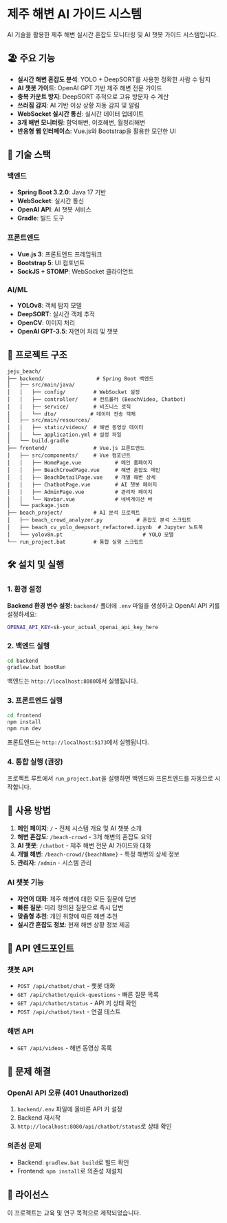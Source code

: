 # 제주 해변 AI 가이드 시스템

AI 기술을 활용한 제주 해변 실시간 혼잡도 모니터링 및 AI 챗봇 가이드 시스템입니다.

## 🏖️ 주요 기능

- **실시간 해변 혼잡도 분석**: YOLO + DeepSORT를 사용한 정확한 사람 수 탐지
- **AI 챗봇 가이드**: OpenAI GPT 기반 제주 해변 전문 가이드
- **중복 카운트 방지**: DeepSORT 추적으로 고유 방문자 수 계산
- **쓰러짐 감지**: AI 기반 이상 상황 자동 감지 및 알림
- **WebSocket 실시간 통신**: 실시간 데이터 업데이트
- **3개 해변 모니터링**: 함덕해변, 이호해변, 월정리해변
- **반응형 웹 인터페이스**: Vue.js와 Bootstrap을 활용한 모던한 UI

## 🚀 기술 스택

### 백엔드
- **Spring Boot 3.2.0**: Java 17 기반
- **WebSocket**: 실시간 통신
- **OpenAI API**: AI 챗봇 서비스
- **Gradle**: 빌드 도구

### 프론트엔드
- **Vue.js 3**: 프론트엔드 프레임워크
- **Bootstrap 5**: UI 컴포넌트
- **SockJS + STOMP**: WebSocket 클라이언트

### AI/ML
- **YOLOv8**: 객체 탐지 모델
- **DeepSORT**: 실시간 객체 추적
- **OpenCV**: 이미지 처리
- **OpenAI GPT-3.5**: 자연어 처리 및 챗봇

## 📁 프로젝트 구조

```
jeju_beach/
├── backend/                 # Spring Boot 백엔드
│   ├── src/main/java/
│   │   ├── config/         # WebSocket 설정
│   │   ├── controller/     # 컨트롤러 (BeachVideo, Chatbot)
│   │   ├── service/        # 비즈니스 로직
│   │   └── dto/           # 데이터 전송 객체
│   ├── src/main/resources/
│   │   ├── static/videos/  # 해변 동영상 데이터
│   │   └── application.yml # 설정 파일
│   └── build.gradle
├── frontend/               # Vue.js 프론트엔드
│   ├── src/components/     # Vue 컴포넌트
│   │   ├── HomePage.vue           # 메인 홈페이지
│   │   ├── BeachCrowdPage.vue     # 해변 혼잡도 메인
│   │   ├── BeachDetailPage.vue    # 개별 해변 상세
│   │   ├── ChatbotPage.vue        # AI 챗봇 페이지
│   │   ├── AdminPage.vue          # 관리자 페이지
│   │   └── Navbar.vue             # 네비게이션 바
│   └── package.json
├── beach_project/          # AI 분석 프로젝트
│   ├── beach_crowd_analyzer.py           # 혼잡도 분석 스크립트
│   ├── beach_cv_yolo_deepsort_refactored.ipynb  # Jupyter 노트북
│   └── yolov8n.pt                          # YOLO 모델
└── run_project.bat         # 통합 실행 스크립트
```

## 🛠️ 설치 및 실행

### 1. 환경 설정

**Backend 환경 변수 설정:**
`backend/` 폴더에 `.env` 파일을 생성하고 OpenAI API 키를 설정하세요:

```bash
OPENAI_API_KEY=sk-your_actual_openai_api_key_here
```

### 2. 백엔드 실행

```bash
cd backend
gradlew.bat bootRun
```

백엔드는 `http://localhost:8080`에서 실행됩니다.

### 3. 프론트엔드 실행

```bash
cd frontend
npm install
npm run dev
```

프론트엔드는 `http://localhost:5173`에서 실행됩니다.

### 4. 통합 실행 (권장)

프로젝트 루트에서 `run_project.bat`을 실행하면 백엔드와 프론트엔드를 자동으로 시작합니다.

## 🎯 사용 방법

1. **메인 페이지**: `/` - 전체 시스템 개요 및 AI 챗봇 소개
2. **해변 혼잡도**: `/beach-crowd` - 3개 해변의 혼잡도 요약
3. **AI 챗봇**: `/chatbot` - 제주 해변 전문 AI 가이드와 대화
4. **개별 해변**: `/beach-crowd/{beachName}` - 특정 해변의 상세 정보
5. **관리자**: `/admin` - 시스템 관리

### AI 챗봇 기능

- **자연어 대화**: 제주 해변에 대한 모든 질문에 답변
- **빠른 질문**: 미리 정의된 질문으로 즉시 답변
- **맞춤형 추천**: 개인 취향에 따른 해변 추천
- **실시간 혼잡도 정보**: 현재 해변 상황 정보 제공

## 🔧 API 엔드포인트

### 챗봇 API
- `POST /api/chatbot/chat` - 챗봇 대화
- `GET /api/chatbot/quick-questions` - 빠른 질문 목록
- `GET /api/chatbot/status` - API 키 상태 확인
- `POST /api/chatbot/test` - 연결 테스트

### 해변 API
- `GET /api/videos` - 해변 동영상 목록

## 🚨 문제 해결

### OpenAI API 오류 (401 Unauthorized)
1. `backend/.env` 파일에 올바른 API 키 설정
2. Backend 재시작
3. `http://localhost:8080/api/chatbot/status`로 상태 확인

### 의존성 문제
- Backend: `gradlew.bat build`로 빌드 확인
- Frontend: `npm install`로 의존성 재설치

## 📝 라이선스

이 프로젝트는 교육 및 연구 목적으로 제작되었습니다.
